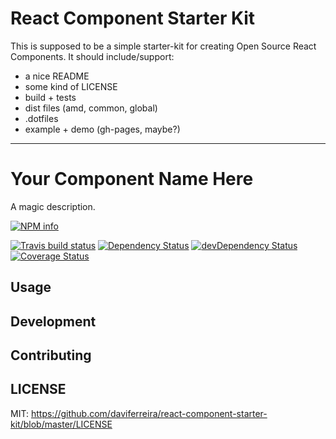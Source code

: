 # React Component Starter Kit

This is supposed to be a simple starter-kit for creating Open Source React
Components. It should include/support:

* a nice README
* some kind of LICENSE
* build + tests
* dist files (amd, common, global)
* .dotfiles
* example + demo (gh-pages, maybe?)

---

# Your Component Name Here

A magic description.

[![NPM info](https://nodei.co/npm/react-component-starter-kit.png?downloads=true)](https://www.npmjs.com/package/medium-editor)

[![Travis build status](https://travis-ci.org/daviferreira/react-component-starter-kit.svg?branch=master)](https://travis-ci.org/daviferreira/medium-editor)
[![Dependency Status](https://david-dm.org/daviferreira/react-component-starter-kit.svg)](https://david-dm.org/daviferreira/medium-editor)
[![devDependency Status](https://david-dm.org/daviferreira/react-component-starter-kit/dev-status.svg)](https://david-dm.org/daviferreira/medium-editor#info=devDependencies)
[![Coverage Status](https://coveralls.io/repos/daviferreira/react-component-starter-kit/badge.svg?branch=master&service=github)](https://coveralls.io/github/daviferreira/medium-editor?branch=master)

## Usage

## Development

## Contributing

## LICENSE

MIT: https://github.com/daviferreira/react-component-starter-kit/blob/master/LICENSE
